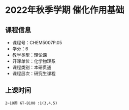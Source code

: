 # 2022年秋季学期 催化作用基础 






## 课程信息

- 课程号：CHEM5007P.05
- 学分：6
- 教学类型：理论课
- 开课单位：化学物理系
- 课程类别：本研贯通
- 课程层次：研究生课程

## 上课时间

```
2~18周 GT-B108 :1(3,4,5)
```

